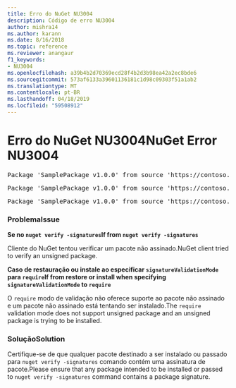 ```yaml
---
title: Erro do NuGet NU3004
description: Código de erro NU3004
author: mishra14
ms.author: karann
ms.date: 8/16/2018
ms.topic: reference
ms.reviewer: anangaur
f1_keywords:
- NU3004
ms.openlocfilehash: a39b4b2d70369ecd28f4b2d3b98ea42a2ec8bde6
ms.sourcegitcommit: 573af6133a39601136181c1d98c09303f51a1ab2
ms.translationtype: MT
ms.contentlocale: pt-BR
ms.lasthandoff: 04/18/2019
ms.locfileid: "59508912"
---
```

# <a name="nuget-error-nu3004"></a><span data-ttu-id="7f5e9-103">Erro do NuGet NU3004</span><span class="sxs-lookup"><span data-stu-id="7f5e9-103">NuGet Error NU3004</span></span>

<pre>Package 'SamplePackage v1.0.0' from source 'https://contoso.com/index.json': The package is not signed.</pre>
<pre>Package 'SamplePackage v1.0.0' from source 'https://contoso.com/index.json': signatureValidationMode is set to require, so packages are allowed only if signed by trusted signers; however, this package is unsigned.</pre>
<pre>Package 'SamplePackage v1.0.0' from source 'https://contoso.com/index.json': This repository indicated that all its packages are repository signed; however, this package is unsigned.</pre>

### <a name="issue"></a><span data-ttu-id="7f5e9-104">Problema</span><span class="sxs-lookup"><span data-stu-id="7f5e9-104">Issue</span></span>

<span data-ttu-id="7f5e9-105">**Se no `nuget verify -signatures`**</span><span class="sxs-lookup"><span data-stu-id="7f5e9-105">**If from `nuget verify -signatures`**</span></span>

<span data-ttu-id="7f5e9-106">Cliente do NuGet tentou verificar um pacote não assinado.</span><span class="sxs-lookup"><span data-stu-id="7f5e9-106">NuGet client tried to verify an unsigned package.</span></span>

<span data-ttu-id="7f5e9-107">**Caso de restauração ou instale ao especificar `signatureValidationMode` para `require`**</span><span class="sxs-lookup"><span data-stu-id="7f5e9-107">**If from restore or install when specifying `signatureValidationMode` to `require`**</span></span>

<span data-ttu-id="7f5e9-108">O `require` modo de validação não oferece suporte ao pacote não assinado e um pacote não assinado está tentando ser instalado.</span><span class="sxs-lookup"><span data-stu-id="7f5e9-108">The `require` validation mode does not support unsigned package and an unsigned package is trying to be installed.</span></span>

### <a name="solution"></a><span data-ttu-id="7f5e9-109">Solução</span><span class="sxs-lookup"><span data-stu-id="7f5e9-109">Solution</span></span>

<span data-ttu-id="7f5e9-110">Certifique-se de que qualquer pacote destinado a ser instalado ou passado para `nuget verify -signatures` comando contém uma assinatura de pacote.</span><span class="sxs-lookup"><span data-stu-id="7f5e9-110">Please ensure that any package intended to be installed or passed to `nuget verify -signatures` command contains a package signature.</span></span>
